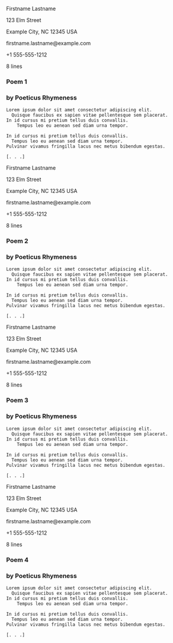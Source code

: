 <!--
Template: poetry

Poetry manuscripts, no matter the length, are typically formatted as a series
of poems without a title page or table of contents. Each page has a contact and
line count, as well as a title, and then the poem.

- poems, one-by-one, page after page
- each with a page header (contact and poem line count), and a title block
- if you want to add a title page or anything else, check out
  example-poems-extra.md in the examples folder
- firstname.lastname@example.com escaped to turn off automated linking
-->

<style>
    /*
    @import url("https://toddwarner.io/pub/css/manuscript-css/manuscript-5.0.css");
    */
    @import url("../manuscript-5.0.css");
    @import url("../../manuscript-5.0.css");
</style>

<div id="vpage">
<article id="manuscript" class="poetry">




[comment]: / "---------------------------- POEMS -----------------------------"




<section class="poem"> <!-- ------------------- POEM -------------------- -->

<div class="contact">


Firstname Lastname

123 Elm Street

Example City, NC 12345 USA

firstname\.lastname\@example\.com

+1 555-555-1212


</div><div class="count">


8 lines


</div><div class="title">


# Poem 1

### by Poeticus Rhymeness


</div>


```
Lorem ipsum dolor sit amet consectetur adipiscing elit.
  Quisque faucibus ex sapien vitae pellentesque sem placerat.
In id cursus mi pretium tellus duis convallis.
    Tempus leo eu aenean sed diam urna tempor.
```
```
In id cursus mi pretium tellus duis convallis.
  Tempus leo eu aenean sed diam urna tempor.
Pulvinar vivamus fringilla lacus nec metus bibendum egestas.
```
```
[. . .]
```

</section> <!-- end poem -->




<section class="poem"> <!-- ------------------- POEM -------------------- -->

<div class="contact">


Firstname Lastname

123 Elm Street

Example City, NC 12345 USA

firstname\.lastname\@example\.com

+1 555-555-1212


</div><div class="count">


8 lines


</div>




<div class="title"> <!-- title block (title, byline if different) -->

# Poem 2

### by Poeticus Rhymeness

</div> <!-- end title -->


```
Lorem ipsum dolor sit amet consectetur adipiscing elit.
  Quisque faucibus ex sapien vitae pellentesque sem placerat.
In id cursus mi pretium tellus duis convallis.
    Tempus leo eu aenean sed diam urna tempor.

In id cursus mi pretium tellus duis convallis.
  Tempus leo eu aenean sed diam urna tempor.
Pulvinar vivamus fringilla lacus nec metus bibendum egestas.

[. . .]
```

</section> <!-- end poem -->




<section class="poem"> <!-- ------------------- POEM -------------------- -->

<div class="contact">


Firstname Lastname

123 Elm Street

Example City, NC 12345 USA

firstname\.lastname\@example\.com

+1 555-555-1212


</div><div class="count">


8 lines


</div>




<div class="title"> <!-- title block (title, byline if different) -->

# Poem 3

### by Poeticus Rhymeness

</div> <!-- end title -->


```
Lorem ipsum dolor sit amet consectetur adipiscing elit.
  Quisque faucibus ex sapien vitae pellentesque sem placerat.
In id cursus mi pretium tellus duis convallis.
    Tempus leo eu aenean sed diam urna tempor.
```
```
In id cursus mi pretium tellus duis convallis.
  Tempus leo eu aenean sed diam urna tempor.
Pulvinar vivamus fringilla lacus nec metus bibendum egestas.
```
```
[. . .]
```

</section> <!-- end poem -->




<section class="poem"> <!-- ------------------- POEM -------------------- -->

<div class="contact">


Firstname Lastname

123 Elm Street

Example City, NC 12345 USA

firstname\.lastname\@example\.com

+1 555-555-1212


</div><div class="count">


8 lines


</div>




<div class="title"> <!-- title block (title, byline if different) -->

# Poem 4

### by Poeticus Rhymeness

</div> <!-- end title -->


```
Lorem ipsum dolor sit amet consectetur adipiscing elit.
  Quisque faucibus ex sapien vitae pellentesque sem placerat.
In id cursus mi pretium tellus duis convallis.
    Tempus leo eu aenean sed diam urna tempor.

In id cursus mi pretium tellus duis convallis.
  Tempus leo eu aenean sed diam urna tempor.
Pulvinar vivamus fringilla lacus nec metus bibendum egestas.

[. . .]
```

</section> <!-- end poem -->


</article></div> <!-- ------------------------------ end of manuscript ---- -->


